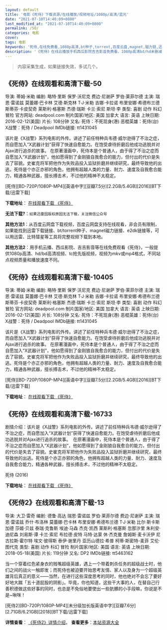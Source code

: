 ```yaml
---
layout: default
title: '电影《死侍》下载资源/在线播放/视频地址/1080p/高清/蓝光'
date: "2021-07-10T14:40:09+0800"
last_modified_at: "2021-07-10T14:40:09+0800"
permalink: /50/
categories: 电影
cover:
tags: 电影
keywords: '死侍,在线免费看,1080p高清,bt种子,torrent,百度云盘,magnet,磁力链,迅雷下载资源'
description: '《死侍》在线云播放手机西瓜影院吉吉影音免费看，1080p高清bd/hd未删减完整版和tc抢先枪版，mkv/mp4格式，附带bt/torrent种子、magnet/磁力链、百度云盘、网盘资源迅雷下载链接'
---
```


>内容采集生成，如果链接失效，多试几个。


## 《死侍》在线观看和高清下载-50

导演: 蒂姆·米勒 编剧: 略特·里斯 保罗·沃尼克 费边·尼谢萨 罗伯·莱菲尔德 主演: 瑞恩·雷诺兹 莫蕾娜·巴卡林 艾德·斯克林 T·J·米勒 吉娜·卡拉诺 布里安娜·希德布兰德 斯蒂芬·卡皮契奇 莱斯利·格塞斯 杰德·瑞斯 卡兰·索尼 斯坦·李 类型: 喜剧 动作 科幻 冒险 官方网站: deadpool.com 制片国家/地区: 美国 加拿大 语言: 英语 上映日期: 2016-02-12(美国) 片长: 108分钟 又名: 死侍：不死现身(港) 恶棍英雄：死侍(台) X战警：死侍 / Deadpool IMDb链接: tt1431045

该片是《X战警》系列电影的外传。讲述了前任特种兵韦德·威尔逊得了不治之症，而自愿加入“X武器计划”获得了快速自愈能力。在饱受虐待折磨后他成功逃脱并对Ajax进行追杀的故事。 在原著漫画中，死侍本是个普通人，由于得了不治之症而自愿加入“X武器计划”，他如愿得到了金刚狼自我愈合的能力，但付出的代价是失去了容貌。史崔克将军把他作为失败品投入监狱折磨并继续研究，最终导致他的出逃。死侍是个亦正亦邪的角色，他拥有超越人类的力量、耐力、速度及自我愈合能力，精通各种武器，擅长搏击术，不过他的精神不太稳定。


[死侍][BD-720P/1080P-MP4][英语中字][豆瓣7.5分][2.2GB/5.4GB][2016][BT下载/迅雷下载]

**下载地址**： [在线观看下载 《死侍》](https://www.btdx8.com/torrent/deadpool_2016.html) 


**无法下载?**：`如果迅雷因版权原因无法下载，关注微信公众号 `

**其他方法1**：从百度云网盘下载视频，百度云网盘支持在线观看，非会员有限制，如果能找到迅雷下载链接、bt/torrent种子、magnet磁力链接、e2dk链接等，可以用迅雷、比特彗星等工具将完整视频下载到本地。

**其他方法2**：用手机云播、西瓜影院、吉吉影音等在线免费观看《死侍》，一般提供1080p高清、hd/bd高清视频、tc抢先版视频，视频为mkv或mp4格式，不同站点视频质量和播放速度不同。


## 《死侍》在线观看和高清下载-10405

导演: 蒂姆·米勒 编剧: 略特·里斯 保罗·沃尼克 费边·尼谢萨 罗伯·莱菲尔德 主演: 瑞恩·雷诺兹 莫蕾娜·巴卡林 艾德·斯克林 T·J·米勒 吉娜·卡拉诺 布里安娜·希德布兰德 斯蒂芬·卡皮契奇 莱斯利·格塞斯 杰德·瑞斯 卡兰·索尼 斯坦·李 类型: 喜剧 动作 科幻 冒险 官方网站: deadpool.com 制片国家/地区: 美国 加拿大 语言: 英语 上映日期: 2016-02-12(美国) 片长: 108分钟 又名: 死侍：不死现身(港) 恶棍英雄：死侍(台) X战警：死侍 / Deadpool IMDb链接: tt1431045

该片是《X战警》系列电影的外传。讲述了前任特种兵韦德·威尔逊得了不治之症，而自愿加入“X武器计划”获得了快速自愈能力。在饱受虐待折磨后他成功逃脱并对Ajax进行追杀的故事。 在原著漫画中，死侍本是个普通人，由于得了不治之症而自愿加入“X武器计划”，他如愿得到了金刚狼自我愈合的能力，但付出的代价是失去了容貌。史崔克将军把他作为失败品投入监狱折磨并继续研究，最终导致他的出逃。死侍是个亦正亦邪的角色，他拥有超越人类的力量、耐力、速度及自我愈合能力，精通各种武器，擅长搏击术，不过他的精神不太稳定。


[死侍][BD-720P/1080P-MP4][英语中字][豆瓣7.5分][2.2GB/5.4GB][2016][BT下载/迅雷下载]

**下载地址**： [在线观看下载 《死侍》](https://www.btdx8.com/torrent/deadpool_2016.html) 


## 《死侍》在线观看和高清下载-16733

剧情介绍：该片是《X战警》系列电影的外传。讲述了前任特种兵韦德·威尔逊得了不治之症，而自愿加入“X武器计划”获得了快速自愈能力。在饱受虐待折磨后他成功逃脱并对Ajax进行追杀的故事。  在原著漫画中，死侍本是个普通人，由于得了不治之症而自愿加入“X武器计划”，他如愿得到了金刚狼自我愈合的能力，但付出的代价是失去了容貌。史崔克将军把他作为失败品投入监狱折磨并继续研究，最终导致他的出逃。死侍是个亦正亦邪的角色，他拥有超越人类的力量、耐力、速度及自我愈合能力，精通各种武器，擅长搏击术，不过他的精神不太稳定。


死侍 (2016)

**下载地址**： [在线观看下载 《死侍》](https://www.btbtdy.me/btdy/dy2148.html) 


## 《死侍2》在线观看和高清下载-13

导演: 大卫·雷奇 编剧: 德鲁·高达 瑞恩·雷诺兹 罗伯·莱菲尔德 费边·尼谢萨 主演: 瑞恩·雷诺兹 乔什·布洛林 莫蕾娜·巴卡林 布里安娜·希德布兰德 T·J·米勒 比尔·斯卡斯加德 莎姬·贝兹 泰瑞·克鲁斯 埃迪·马森 杰克·凯西 莱斯利·格塞斯 忽那汐里 朱利安·迪尼森 刘易斯·谭 卡兰·索尼 布拉德·皮特 马特·达蒙 休·杰克曼 詹姆斯·麦卡沃伊 尼古拉斯·霍尔特 埃文·彼得斯 泰伊·谢里丹 亚历山德拉·希普 柯蒂·斯密特-麦菲 艾伦·图代克 类型: 喜剧 动作 科幻 冒险 制片国家/地区: 美国 语言: 英语 上映日期: 2018-05-18(美国) 片长: 119分钟 又名: DP2 IMDb链接: tt5463162

当一个穿着红色紧身衣的贱嘴超级英雄，遇上一个带着刺杀任务的超级战士时，他们之间的战火一触即发；而死侍也被迫要开始思考友情、家人以及身为一个超级英雄背后真正的意义——当然，在进行这些深度思考的同时，他也绝对不会忘了要好好地大踹「五十道屁股的阴影」。毕竟，你也知道，这些干大事的人，在替自己行善积德做这些好事的同时，也总是不免俗地要使出一些肮髒的小手段嘛，你说是不是~啾咪！


[死侍2][BD-720P/1080P-MP4][未分级加长版英语中字][豆瓣7.6分][2.71GB/6.21GB][2018][BT下载/迅雷下载]

**详情查看**： [《死侍2》详情介绍](/movie/13/)， **查看更多**：[本站资源大全](/movie/t/all/)

